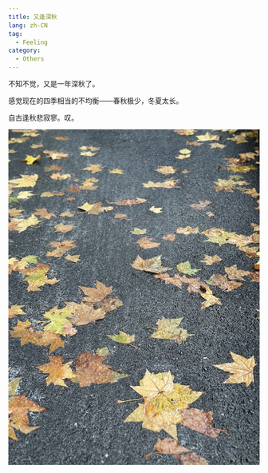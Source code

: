 ```yaml
---
title: 又逢深秋
lang: zh-CN
tag:
  - Feeling
category:
  - Others
---
```

不知不觉，又是一年深秋了。

感觉现在的四季相当的不均衡——春秋极少，冬夏太长。

自古逢秋悲寂寥。叹。

![深秋](/assets/images/late_autumn.jpg)

